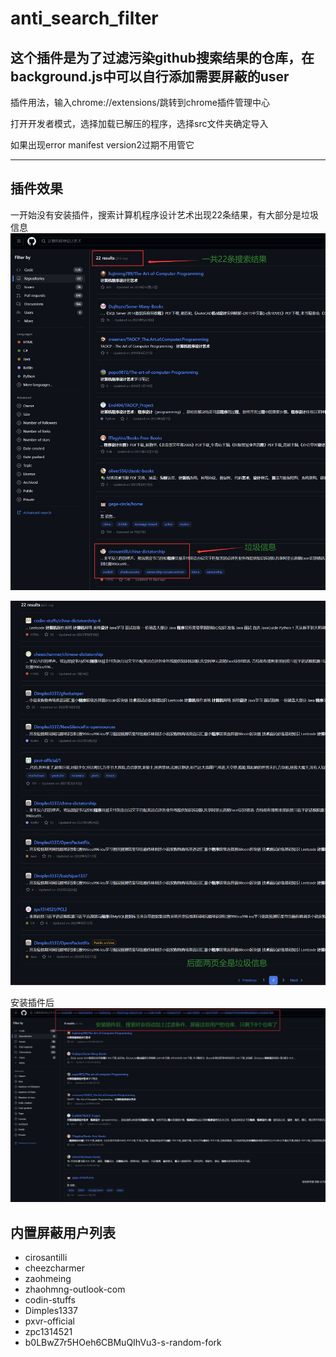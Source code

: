 # anti_search_filter

## 这个插件是为了过滤污染github搜索结果的仓库，在background.js中可以自行添加需要屏蔽的user

插件用法，输入chrome://extensions/跳转到chrome插件管理中心

打开开发者模式，选择加载已解压的程序，选择src文件夹确定导入

如果出现error manifest version2过期不用管它

***
## 插件效果
一开始没有安装插件，搜索计算机程序设计艺术出现22条结果，有大部分是垃圾信息
![image text](https://github.com/kuuhaku1314/anti_search_filter/blob/main/resource/image01.png)

![image text](https://github.com/kuuhaku1314/anti_search_filter/blob/main/resource/image02.png)



安装插件后
![image text](https://github.com/kuuhaku1314/anti_search_filter/blob/main/resource/image03.png)


## 内置屏蔽用户列表
+ cirosantilli
+ cheezcharmer
+ zaohmeing
+ zhaohmng-outlook-com
+ codin-stuffs
+ Dimples1337
+ pxvr-official
+ zpc1314521
+ b0LBwZ7r5HOeh6CBMuQIhVu3-s-random-fork


